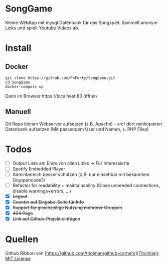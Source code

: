 # SongGame
Kleine WebApp mit mysql Datenbank für das Songspiel. Sammelt anonym Links und spielt Youtube Videos ab.

# Install
## Docker
```
git clone https://github.com/PhForty/SongGame.git
cd SongGame
docker-compose up
```
Dann im Browser https://localhost:80 öffnen

## Manuell
Git Repo klonen
Webserver aufsetzen (z.B. Apache) - src/ dort reinkopieren
Datenbank aufsetzen (Mit passendem User und Namen, s. PHP Files)

# Todos
* [ ] Output Liste am Ende von allen Links -> Für Interessierte
* [ ] Spotify Embedded Player
* [ ] Adminbereich besser schützen (z.B. nur einsehbar mit bekanntem Gruppencode?)
* [ ] Refactor for readability + maintainability (Close unneeded connections, disable warnings+errors, ...)
* [x] ~~Logout~~
* [x] ~~Counter auf Eingabe-Seite für Info~~
* [x] ~~Support für gleichzeitige Nutzung mehrerer Gruppen~~
* [x] ~~404 Page~~
* [x] ~~Link auf Github-Projekt einfügen~~

# Quellen
Github Ribbon von [https://github.com/tholman/github-corners](Tholman); [MIT License](https://github.com/tholman/github-corners/blob/master/license.md)